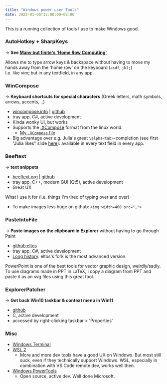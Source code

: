 ```yaml
---
title: "Windows power user Tools"
date: 2023-01-06T12:00:00+02:00
---
```


This is a running collection of tools I use to make Windows good.


### AutoHotkey + SharpKeys
→ **See [Many but finite's 'Home Row Computing'](https://manybutfinite.com/post/home-row-computing/)**

Allows me to type arrow keys & backspace without having to
move my hands away from the 'home row' on the keyboard (`asdf`, `jkl;`)\
I.e. like vim; but in any textfield, in any app.



### WinCompose
→ **Keyboard shortcuts for special characters** (Greek letters, math symbols, arrows, accents, ..)

- [wincompose.info](http://wincompose.info/) | [github](https://github.com/samhocevar/wincompose)
- tray app, C#, active development
- Kinda wonky UI, but works
- Supports the [.XCompose] format from the linux world.
  - [My `.XCompose` file](https://github.com/tfiers/dotfiles/blob/main/.XCompose)
- Big advantage over e.g. Julia's great `\alpha<tab>`-completion
  (see first "Julia likes" slide [here](/posts/julia-for-scientists)):
  available in every text field in every app.

<!--
Hugo syntax for is {{< ref "julia-for-scientists" >}}
(https://gohugo.io/content-management/cross-references).
But that doesn't even insert a link.
-->

[.XCompose]: https://wiki.debian.org/XCompose


### Beeftext
→ **text snippets**

- [beeftext.org](https://beeftext.org) | [github](https://github.com/xmichelo/Beeftex)
- tray app, C++, modern GUI (Qt5), active development
- Great UX

What I use it for (i.e. things I'm tired of typing over and over)
- To make images less huge on github: `<img width=400 src="…">`


### PasteIntoFile
→ **Paste images on the clipboard in Explorer** without having to go through Paint

- [github:eltos](https://github.com/eltos/PasteIntoFile)
- tray app, C#, active development
- [Long history](https://github.com/eltos/PasteIntoFile/issues/15).
  eltos's fork is the most advanced version.

PowerPoint is one of the best tools for vector graphic design, weirdly/sadly.
To use diagrams made in PPT in LaTeX, I copy a diagram from PPT and paste it as an svg files using this great tool.



### ExplorerPatcher
→ **Get back Win10 taskbar & context menu in Win11**

- [github](https://github.com/valinet/ExplorerPatcher)
- C, active development
- accessed by right-clicking taskbar > 'Properties'


### Misc

- [Windows Terminal](https://github.com/microsoft/terminal#readme)
- [WSL 2](https://learn.microsoft.com/en-us/windows/wsl/)
  - More and more dev tools have a good UX on Windows.
    But most still suck, even if they technically support Windows.
    WSL, especially in combination with VS Code remote dev, works well then.
- [Windows PowerTools](https://learn.microsoft.com/en-us/windows/powertoys/)
  - Open source, active dev. Well done Microsoft.
